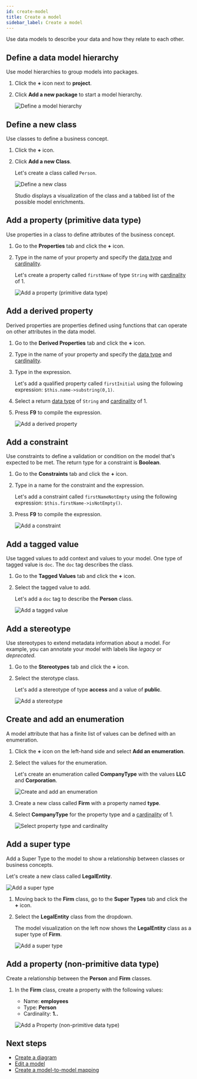 ```yaml
---
id: create-model
title: Create a model
sidebar_label: Create a model
---
```


Use data models to describe your data and how they relate to each other.

## Define a data model hierarchy

Use model hierarchies to group models into packages. 

1. Click the **+** icon next to **project**.
2. Click **Add a new package** to start a model hierarchy.

    ![Define a model hierarchy](../../assets/define-model-hierarchy.jpg)

## Define a new class

Use classes to define a business concept.

1. Click the **+** icon.
2. Click **Add a new Class**.

    Let's create a class called `Person`.  

    ![Define a new class](../../assets/define-new-class.JPG)

    Studio displays a visualization of the class and a tabbed list of the possible model enrichments.

## Add a property (primitive data type)

Use properties in a class to define attributes of the business concept.

1. Go to the **Properties** tab and click the **+** icon.
2. Type in the name of your property and specify the [data type](../../language/legend-language.md#primitive-types) and [cardinality](../../language/legend-language.md#class).

    Let's create a property called `firstName` of type `String` with [cardinality](../../language/legend-language.md#class) of 1.  

    ![Add a property (primitive data type)](../../assets/add-property-primitive.JPG)

## Add a derived property

Derived properties are properties defined using functions that can operate on other attributes in the data model.

1. Go to the **Derived Properties** tab and click the **+** icon.
2. Type in the name of your property and specify the [data type](../../language/legend-language.md#primitive-types) and [cardinality](../../language/legend-language.md#class).
3. Type in the expression.

    Let's add a qualified property called `firstInitial` using the following expression: `$this.name->substring(0,1)`.

4. Select a return [data type](../../language/legend-language.md#primitive-types) of `String` and [cardinality](../../language/legend-language.md#class) of 1.
5. Press **F9** to compile the expression.

    ![Add a derived property](../../assets/add-derived-property.JPG)

## Add a constraint

Use constraints to define a validation or condition on the model that's expected to be met. The return type for a constraint is **Boolean**.  

1. Go to the **Constraints** tab and click the **+** icon.
2. Type in a name for the constraint and the expression.  

    Let's add a constraint called `firstNameNotEmpty` using the following expression: `$this.firstName->isNotEmpty()`.

3. Press **F9** to compile the expression.

    ![Add a constraint](../../assets/add-constraint.JPG)

## Add a tagged value

Use tagged values to add context and values to your model. One type of tagged value is `doc`. The `doc` tag describes the class.

1. Go to the **Tagged Values** tab and click the **+** icon.

2. Select the tagged value to add.

    Let's add a `doc` tag to describe the **Person** class.

    ![Add a tagged value](../../assets/add-tagged-value.JPG)

## Add a stereotype

Use stereotypes to extend metadata information about a model. For example, you can annotate your model with labels like *legacy* or *deprecated*.

1. Go to the **Stereotypes** tab and click the **+** icon.  
2. Select the sterotype class.

    Let's add a stereotype of type **access** and a value of **public**.

    ![Add a stereotype](../../assets/add-stereotype.JPG)

## Create and add an enumeration

A model attribute that has a finite list of values can be defined with an enumeration.

1. Click the **+** icon on the left-hand side and select **Add an enumeration**.
2. Select the values for the enumeration.

    Let's create an enumeration called **CompanyType** with the values **LLC** and **Corporation**.

    ![Create and add an enumeration](../../assets/create-and-add-enumeration.JPG)

3. Create a new class called **Firm** with a property named **type**.
4. Select **CompanyType** for the property type and a [cardinality](../../language/legend-language.md#class) of 1.

    ![Select property type and cardinality](../../assets/select-property-type-cardinality.JPG)

## Add a super type

Add a Super Type to the model to show a relationship between classes or business concepts.

Let's create a new class called **LegalEntity**.  

![Add a super type](../../assets/add-super-type.JPG)

1. Moving back to the **Firm** class, go to the **Super Types** tab and click the **+** icon.
2. Select the **LegalEntity** class from the dropdown.

    The model visualization on the left now shows the **LegalEntity** class as a super type of **Firm**.

    ![Add a super type](../../assets/add-super-type-2.JPG)

## Add a property (non-primitive data type)

Create a relationship between the **Person** and **Firm** classes.

1. In the **Firm** class, create a property with the following values:
    - Name: **employees**
    - Type: **Person**
    - Cardinality: **1..**

    ![Add a Property (non-primitive data type)](../../assets/add-property-non-primitive.JPG)

## Next steps

- [Create a diagram](create-diagram.md)
- [Edit a model](edit-model.md)
- [Create a model-to-model mapping](create-model-to-model-mapping.md)

